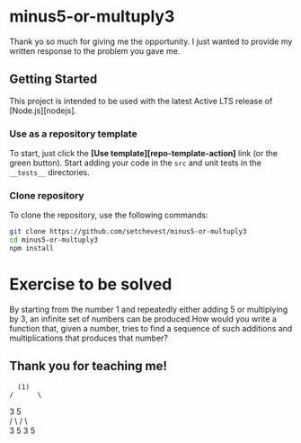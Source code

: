 # minus5-or-multuply3
Thank yo so much for giving me the opportunity. I just wanted to provide my written response to the problem you gave me.

## Getting Started

This project is intended to be used with the latest Active LTS release of [Node.js][nodejs].

### Use as a repository template

To start, just click the **[Use template][repo-template-action]** link (or the green button). Start adding your code in the `src` and unit tests in the `__tests__` directories.

### Clone repository

To clone the repository, use the following commands:

```sh
git clone https://github.com/setchevest/minus5-or-multuply3
cd minus5-or-multuply3
npm install
```

# Exercise to be solved
By starting from the number 1 and repeatedly either adding 5 or multiplying by 3, an infinite set of numbers can be produced.How would you write a function that, given a number, tries to find a sequence of such additions and multiplications that produces that number?

## Thank you for teaching me!
      (1)             
    /      \      
   3        5     
  /  \     /  \  
 3    5   3    5 

